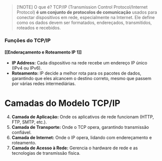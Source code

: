 > [!NOTE] O que é?
TCP/IP (Transmission Control Protocol/Internet Protocol) **é um conjunto de protocolos de comunicação** usados para conectar dispositivos em rede, especialmente na Internet. Ele define como os dados devem ser formatados, endereçados, transmitidos, roteados e recebidos.

### Funções do TCP/IP

#### [[Enderaçamento e Roteamento IP 1]]

- **IP Address:** 
	Cada dispositivo na rede recebe um endereço IP único (IPv4 ou IPv6).
- **Roteamento:** 
	IP decide a melhor rota para os pacotes de dados, garantindo que eles alcancem o destino correto, mesmo que passem por várias redes intermediárias.
# Camadas do Modelo TCP/IP
4. **Camada de Aplicação:** 
	Onde os aplicativos de rede funcionam (HTTP, FTP, SMTP, etc.).
3. **Camada de Transporte:** 
	Onde o TCP opera, garantindo transmissão confiável.
2. **Camada de Internet:** 
	Onde o IP opera, lidando com endereçamento e roteamento.
1. **Camada de Acesso à Rede:** Gerencia o hardware de rede e as tecnologias de transmissão física.